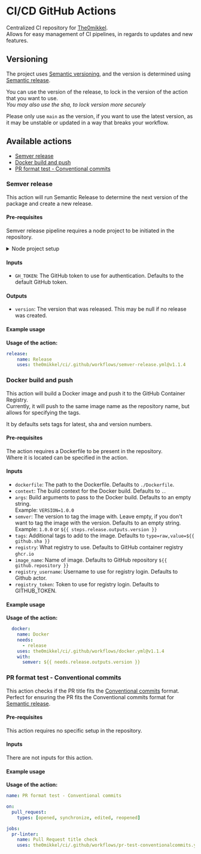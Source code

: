 # CI/CD GitHub Actions

Centralized CI repository for [The0mikkel](https://github.com/the0mikkel).  
Allows for easy management of CI pipelines, in regards to updates and new features.

## Versioning

The project uses [Semantic versioning](https://semver.org/), and the version is determined using [Semantic release](https://semantic-release.gitbook.io/semantic-release/).

You can use the version of the release, to lock in the version of the action that you want to use.  
*You may also use the sha, to lock version more securely*

Please only use `main` as the version, if you want to use the latest version, as it may be unstable or updated in a way that breaks your workflow.

## Available actions

- [Semver release](#semver-release)
- [Docker build and push](#docker-build-and-push)
- [PR format test - Conventional commits](#pr-format-test---conventional-commits)

### Semver release

This action will run Semantic Release to determine the next version of the package and create a new release.

#### Pre-requisites

Semver release pipeline requires a node project to be initiated in the repository.

<details>
<summary>Node project setup</summary>

Initialize a project with npm:

```bash
npm init -y
```

The following packages need to be installed:

```bash
npm install --save-dev @semantic-release/commit-analyzer @semantic-release/git @semantic-release/github @semantic-release/npm @semantic-release/release-notes-generator conventional-changelog-conventionalcommits
```

The following configuration needs to be added to a new file `.releaserc.json`:

```json
{
    "branches": [
        "main",
        {
            "name": "develop",
            "prerelease": "r"
        }
    ],
    "plugins": [
        [
            "@semantic-release/commit-analyzer",
            {
                "preset": "conventionalcommits"
            }
        ],
        [
            "@semantic-release/release-notes-generator",
            {
                "preset": "conventionalcommits"
            }
        ],
        [
            "@semantic-release/github",
            {
                "successComment": false
            }
        ],
        [
            "@semantic-release/npm",
            {
                "npmPublish": false
            }
        ],
        "@semantic-release/git"
    ]
}
```

*This file is the default configuration and can be changed to fit the needs of the project.*

A `.gitignore` file should be added to the repository to ignore the `node_modules` folder, created by NPM.

```gitignore
node_modules
```

</details>


#### Inputs

- `GH_TOKEN`: The GitHub token to use for authentication. Defaults to the default GitHub token.

#### Outputs

- `version`: The version that was released. This may be null if no release was created.

#### Example usage

**Usage of the action:**

```yaml
release:
    name: Release
    uses: the0mikkel/ci/.github/workflows/semver-release.yml@v1.1.4
```

### Docker build and push

This action will build a Docker image and push it to the GitHub Container Registry.  
Currently, it will push to the same image name as the repository name, but allows for specifying the tags.

It by defaults sets tags for latest, sha and version numbers.

#### Pre-requisites

The action requires a Dockerfile to be present in the repository.  
Where it is located can be specified in the action.

#### Inputs

- `dockerfile`: The path to the Dockerfile. Defaults to `./Dockerfile`.
- `context`: The build context for the Docker build. Defaults to `.`.
- `args`: Build arguments to pass to the Docker build. Defaults to an empty string.  
  Example: `VERSION=1.0.0`
- `semver`: The version to tag the image with. Leave empty, if you don't want to tag the image with the version. Defaults to an empty string.  
  Example: `1.0.0` or `${{ steps.release.outputs.version }}`
- `tags`: Additional tags to add to the image. Defaults to `type=raw,value=${{ github.sha }}`
- `registry`: What registry to use. Defaults to GitHub container registry `ghcr.io`
- `image_name`: Name of image. Defaults to GitHub repository `${{ github.repository }}`
- `registry_username`: Username to use for registry login. Defaults to Github actor.
- `registry_token`: Token to use for registry login. Defaults to GITHUB_TOKEN.

#### Example usage

**Usage of the action:**

```yaml
  docker:
    name: Docker
    needs: 
      - release
    uses: the0mikkel/ci/.github/workflows/docker.yml@v1.1.4
    with:
      semver: ${{ needs.release.outputs.version }}
```

### PR format test - Conventional commits

This action checks if the PR title fits the [Conventional commits](https://conventionalcommits.org) format.  
Perfect for ensuring the PR fits the Conventional commits format for [Semantic release](https://semantic-release.gitbook.io/semantic-release/).

#### Pre-requisites

This action requires no specific setup in the repository.

#### Inputs

There are not inputs for this action.

#### Example usage

**Usage of the action:**

```yaml
name: PR format test - Conventional commits

on:
  pull_request:
    types: [opened, synchronize, edited, reopened]

jobs:
  pr-linter:
    name: Pull Request title check
    uses: the0mikkel/ci/.github/workflows/pr-test-conventionalcommits.yml@v1.1.4
```
